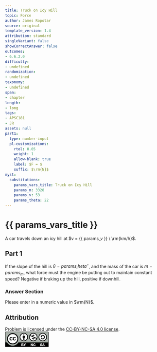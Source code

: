 ```yaml
---
title: Truck on Icy Hill
topic: Force
author: James Ropotar
source: original
template_version: 1.4
attribution: standard
singleVariant: false
showCorrectAnswer: false
outcomes:
- 6.6.2.0
difficulty:
- undefined
randomization:
- undefined
taxonomy:
- undefined
span:
- chapter
length:
- long
tags:
- APSC181
- JR
assets: null
part1:
  type: number-input
  pl-customizations:
    rtol: 0.05
    weight: 1
    allow-blank: true
    label: $F = $
    suffix: $\rm{N}$
myst:
  substitutions:
    params_vars_title: Truck on Icy Hill
    params_m: 3328
    params_v: 53
    params_theta: 22
---
```

# {{ params_vars_title }}
A car travels down an icy hill at $v = {{ params_v }} \ \rm{km/h}$.

## Part 1

If the slope of the hill is $\theta = {{ params_theta }}^{\circ}$, and the mass of the car is $m = {{ params_m }}$, what force must the engine be putting out to maintain constant speed?
Negative if braking up the hill, positive if downhill.

### Answer Section

Please enter in a numeric value in $\rm{N}$.

## Attribution

Problem is licensed under the [CC-BY-NC-SA 4.0 license](https://creativecommons.org/licenses/by-nc-sa/4.0/).<br> ![The Creative Commons 4.0 license requiring attribution-BY, non-commercial-NC, and share-alike-SA license.](https://raw.githubusercontent.com/firasm/bits/master/by-nc-sa.png)